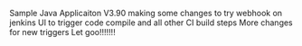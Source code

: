 Sample Java Applicaiton V3.90
making some changes to try webhook on jenkins UI to trigger code compile and all other CI build steps
More changes for new triggers
Let goo!!!!!!!
